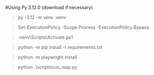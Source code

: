 #Using Py 3.12.0 (download if necessary)

> py -3.12 -m venv .venv

> Set-ExecutionPolicy -Scope Process -ExecutionPolicy Bypass

> .venv\Scripts\Activate.ps1

> python -m pip install -r requirements.txt

> python -m playwright install

> python .\scripts\run_niap.py
